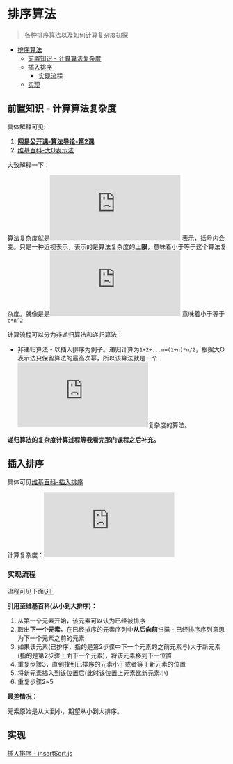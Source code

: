 # 排序算法
> 各种排序算法以及如何计算复杂度初探

<!-- TOC -->

- [排序算法](#排序算法)
  - [前置知识 - 计算算法复杂度](#前置知识---计算算法复杂度)
  - [插入排序](#插入排序)
    - [实现流程](#实现流程)
  - [实现](#实现)

<!-- /TOC -->

## 前置知识 - 计算算法复杂度

具体解释可见:

1. [**网易公开课-算法导论-第2课**]()
2. [维基百科-大O表示法](https://zh.wikipedia.org/zh-hans/%E5%A4%A7O%E7%AC%A6%E5%8F%B7)

大致解释一下：

算法复杂度就是![img](http://www.sciweavers.org/tex2img.php?eq=%20%5CTheta%20%28%20n%5E%7B2%7D%20%29&bc=White&fc=Black&im=jpg&fs=12&ff=arev&edit=0) 表示，括号内会变。只是一种近视表示，表示的是算法复杂度的**上限**，意味着小于等于这个算法复杂度。就像是是![img](http://www.sciweavers.org/tex2img.php?eq=%20%5CTheta%20%28%20n%5E%7B2%7D%20%29&bc=White&fc=Black&im=jpg&fs=12&ff=arev&edit=0) 意味着小于等于`c*n^2`

计算流程可以分为非递归算法和递归算法：

* 非递归算法 - 以插入排序为例子。递归计算为`1+2+...n=(1+n)*n/2`，根据大O表示法只保留算法的最高次幂，所以该算法就是一个![img](http://www.sciweavers.org/tex2img.php?eq=%20%5CTheta%20%28%20n%5E%7B2%7D%20%29&bc=White&fc=Black&im=jpg&fs=12&ff=arev&edit=0)复杂度的算法。

**递归算法的复杂度计算过程等我看完那门课程之后补充。**

## 插入排序

具体可见[维基百科-插入排序](https://zh.wikipedia.org/wiki/%E6%8F%92%E5%85%A5%E6%8E%92%E5%BA%8F)

计算复杂度：![img](http://www.sciweavers.org/tex2img.php?eq=%20%5CTheta%20%28%20n%5E%7B2%7D%20%29&bc=White&fc=Black&im=jpg&fs=12&ff=arev&edit=0) 

### 实现流程

流程可见下面[GIF](https://zh.wikipedia.org/wiki/%E6%8F%92%E5%85%A5%E6%8E%92%E5%BA%8F#/media/File:Insertion-sort-example-300px.gif)

**引用至维基百科(从小到大排序)：**

1. 从第一个元素开始，该元素可以认为已经被排序
2. 取出**下一个元素**，在已经排序的元素序列中**从后向前**扫描 - 已经排序序列意思为下一个元素之前的元素
3. 如果该元素(已排序，指的是第2步骤中下一个元素的之前元素与)大于新元素(指的是第2步骤上面下一个元素)，将该元素移到下一位置
4. 重复步骤3，直到找到已排序的元素小于或者等于新元素的位置
5. 将新元素插入到该位置后(此时该位置上元素比新元素小)
6. 重复步骤2~5

**最差情况：**

元素原始是从大到小，期望从小到大排序。

## 实现

[插入排序 - insertSort.js](https://github.com/JiangWeixian/JS-Books/blob/master/JS%E6%95%B0%E6%8D%AE%E7%BB%93%E6%9E%84%E4%B8%8E%E7%AE%97%E6%B3%95/%E7%AE%97%E6%B3%95%E9%83%A8%E5%88%86/%E6%8E%92%E5%BA%8F%E7%AE%97%E6%B3%95/insertSort.js)
